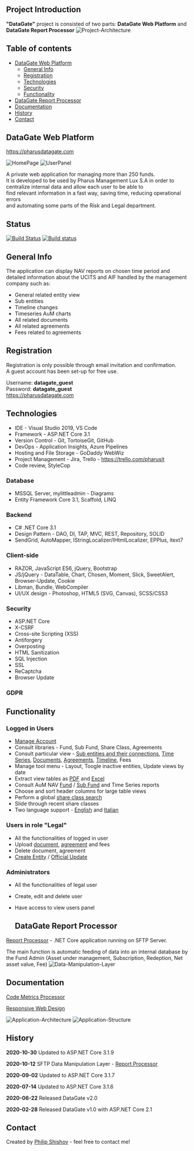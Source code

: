 ## Project Introduction

**"DataGate"** project is consisted of two parts: **DataGate Web Platform** and **DataGate Report Processor**
![Project-Architecture](Documentation/Presentation/Project-Architecture.JPG)

## Table of contents
* [DataGate Web Platform](#datagate-web-platform)
  * [General Info](#general-info)
  * [Registration](#registration)
  * [Technologies](#technologies)
  * [Security](#security)
  * [Functionality](#functionality)
* [DataGate Report Processor](#datagate-report-processor)
* [Documentation](#documentation)
* [History](#history)
* [Contact](#contact)

## DataGate Web Platform 

https://pharusdatagate.com <br />

![HomePage](Documentation/Screenshots/App/HomePage.png)
![UserPanel](Documentation/Screenshots/App/UserPanel.png)

A private web application for managing more than 250 funds. <br />
It is developed to be used by Pharus Management Lux S.A in order to <br />
centralize internal data and allow each user to be able to <br />
find relevant information in a fast way, saving time, reducing operational errors <br />
and automating some parts of the Risk and Legal department.

  ## Status
  [![Build Status](https://dev.azure.com/philshishov/DataGate/_apis/build/status/DataGate-CI?branchName=master)](https://dev.azure.com/philshishov/DataGate/_build/latest?definitionId=1&branchName=master) [![Build status](https://ci.appveyor.com/api/projects/status/thvsvj1du6d595m6?svg=true)](https://ci.appveyor.com/project/PhilShishov/datagate)

## General Info

The application can display NAV reports on chosen time period and <br />
detailed information about the UCITS and AIF handled by the management company such as: 
* General related entity view
* Sub entities
* Timeline changes
* Timeseries AuM charts
* All related documents
* All related agreements
* Fees related to agreements
 
 ## Registration
Registration is only possible through email invitation and confirmation. <br />
A guest account has been set-up for free use. <br />

Username: **datagate_guest** <br />
Password: **datagate_guest** <br />
https://pharusdatagate.com <br />
 
 ## Technologies
* IDE - Visual Studio 2019, VS Code
* Framework - ASP.NET Core 3.1
* Version Control - Git, TortoiseGit, GitHub
* DevOps - Application Insights, Azure Pipelines
* Hosting and File Storage - GoDaddy WebWiz
* Project Management - Jira, Trello - https://trello.com/pharusit
* Code review, StyleCop

### Database 
* MSSQL Server, mylittleadmin - Diagrams
* Entity Framework Core 3.1, Scaffold, LINQ

### Backend
* C# .NET Core 3.1
* Design Pattern - DAO, DI, TAP, MVC, REST, Repository, SOLID
* SendGrid, AutoMapper, IStringLocalizer/IHtmlLocalizer, EPPlus, itext7

### Client-side
* RAZOR, JavaScript ES6, jQuery, Bootstrap
* JS/jQuery - DataTable, Chart, Chosen, Moment, Slick, SweetAlert, Browser-Update, Cookie
* Libman, Bundle, WebCompiler
* UI/UX design - Photoshop, HTML5 (SVG, Canvas), SCSS/CSS3

### Security
 * ASP.NET Core
 * X-CSRF
 * Cross-site Scripting (XSS)
 * Antiforgery
 * Overposting
 * HTML Sanitization
 * SQL Injection
 * SSL
 * ReCaptcha
 * Browser Update
 
 ### GDPR

## Functionality 
### Logged in Users
 - [Manage Account](https://github.com/PhilShishov/DataGate/blob/master/Documentation/Screenshots/App/ManageAccount.png)
 - Consult libraries - Fund, Sub Fund, Share Class, Agreements
 - Consult particular view - [Sub entities and their connections](https://github.com/PhilShishov/DataGate/blob/master/Documentation/Screenshots/App/DetailFundView.png), 
 [Time Series](https://github.com/PhilShishov/DataGate/blob/master/Documentation/Screenshots/App/TimeSeries.png), 
 [Documents](https://github.com/PhilShishov/DataGate/blob/master/Documentation/Screenshots/App/Documents.png), 
 [Agreements](https://github.com/PhilShishov/DataGate/blob/master/Documentation/Screenshots/App/Agreements.png), 
 [Timeline](https://github.com/PhilShishov/DataGate/blob/master/Documentation/Screenshots/App/Timeline.png), 
 Fees
 - Manage tool menu - Layout, Toogle inactive entities, Update views by date
 - Extract view tables as [PDF](https://github.com/PhilShishov/DataGate/blob/master/Documentation/Screenshots/Extraction/Funds.pdf) 
 and [Excel](https://github.com/PhilShishov/DataGate/blob/master/Documentation/Screenshots/Extraction/Funds.xlsx)
 - Consult AuM NAV [Fund](https://github.com/PhilShishov/DataGate/blob/master/Documentation/Screenshots/App/FundReports.png) / [Sub Fund](https://github.com/PhilShishov/DataGate/blob/master/Documentation/Screenshots/App/SubFundReports.png) and Time Series reports
 - Choose and sort header columns for large table views
 - Perform a global [share class search](https://github.com/PhilShishov/DataGate/blob/master/Documentation/Screenshots/App/SearchView.png)
 - Slide through recent share classes
 - Two language support - 
 [English](https://github.com/PhilShishov/DataGate/blob/master/Documentation/Screenshots/App/UserPanel.png) and 
 [Italian](https://github.com/PhilShishov/DataGate/blob/master/Documentation/Screenshots/App/Italian.png)
 ### Users in role "Legal"
  - All the functionalities of logged in user
  - Upload
   [document](https://github.com/PhilShishov/DataGate/blob/master/Documentation/Screenshots/App/UploadDocument.png),
   [agreement](https://github.com/PhilShishov/DataGate/blob/master/Documentation/Screenshots/App/UploadAgreement.png) and
   fees
 -  Delete document, agreement
  - [Create Entity](https://github.com/PhilShishov/DataGate/blob/master/Documentation/Screenshots/App/Create.png)
  / [Official Update](https://github.com/PhilShishov/DataGate/blob/master/Documentation/Screenshots/App/OfficialUpdate.png)
 ### Administrators
 - All the functionalities of legal user
 - Create, edit and delete user
 - Have access to view users panel
 
   ## DataGate Report Processor
 
  [Report Processor](https://github.com/PhilShishov/ReportProcessor) - .NET Core application running on SFTP Server.  </br>

The main function is automatic feeding of data into an internal database by the Fund Admin (Asset under management, Subscription, Redeption, Net asset value, Fee)
![Data-Manipulation-Layer](Documentation/Presentation/Data-Manipulation-Layer.JPG)

## Documentation

[Code Metrics Processor](https://github.com/PhilShishov/DataGate/blob/master/Documentation/DataGate_CodeMetricsAnalyzis_20200720.xlsx)

[Responsive Web Design](https://github.com/PhilShishov/DataGate/tree/master/Documentation/Screenshots/App/Responsive)


![Application-Architecture](Documentation/Presentation/Application-Architecture.JPG)
![Application-Structure](Documentation/Presentation/Application-Structure.JPG)
  
  ## History
**2020-10-30** Updated to ASP.NET Core 3.1.9
  
**2020-10-12** SFTP Data Manipulation Layer - [Report Processor](https://github.com/PhilShishov/ReportProcessor)

**2020-09-02** Updated to ASP.NET Core 3.1.7

**2020-07-14** Updated to ASP.NET Core 3.1.6

**2020-06-22** Released DataGate v2.0

**2020-02-28** Released DataGate v1.0 with ASP.NET Core 2.1
  
  ## Contact
Created by [Philip Shishov](https://github.com/PhilShishov) - feel free to contact me!
